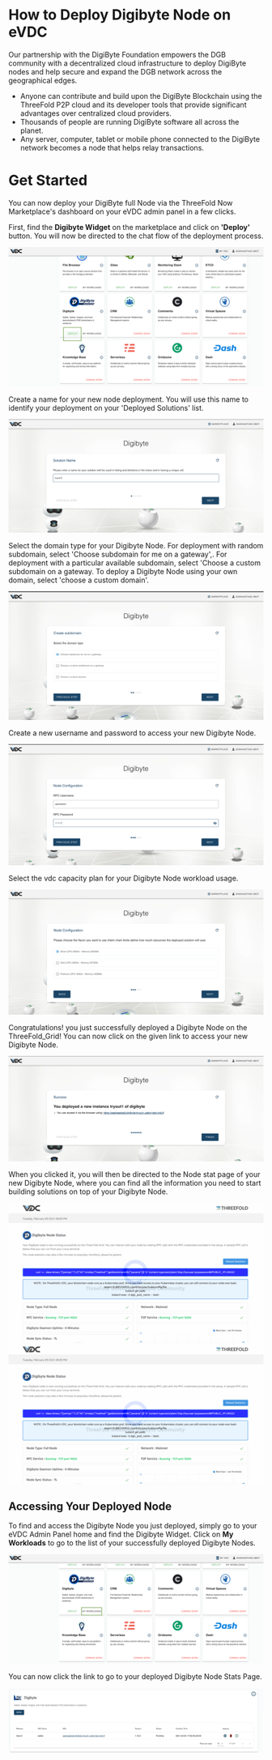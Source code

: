 # How to Deploy Digibyte Node on eVDC

Our partnership with the DigiByte Foundation empowers the DGB community with a decentralized cloud infrastructure to deploy DigiByte nodes and help secure and expand the DGB network across the geographical edges.

- Anyone can contribute and build upon the DigiByte Blockchain using the ThreeFold P2P cloud and its developer tools that provide significant advantages over centralized cloud providers.
- Thousands of people are running DigiByte software all across the planet.
- Any server, computer, tablet or mobile phone connected to the DigiByte network becomes a node that helps relay transactions.

# Get Started

You can now deploy your DigiByte full Node via the ThreeFold Now Marketplace's dashboard on your eVDC admin panel in a few clicks.

First, find the **Digibyte Widget** on the marketplace and click on **'Deploy'** button. You will now be directed to the chat flow of the deployment process.

![](img/digibyte_widget.png)

Create a name for your new node deployment. You will use this name to identify your deployment on your 'Deployed Solutions' list.

![](img/digibyte_create.png)

Select the domain type for your Digibyte Node. For deployment with random subdomain, select 'Choose subdomain for me on a gateway',. For deployment with a particular available subdomain, select 'Choose a custom subdomain on a gateway. To deploy a Digibyte Node using your own domain, select 'choose a custom domain'.

![](img/digibyte_domain.png)

Create a new username and password to access your new Digibyte Node.

![](img/digibyte_username.png)

Select the vdc capacity plan for your Digibyte Node workload usage.

![](img/digibyte_plan.png)

Congratulations! you just successfully deployed a Digibyte Node on the ThreeFold_Grid! You can now click on the given link to access your new Digibyte Node.

![](img/digibyte_success.png)

When you clicked it, you will then be directed to the Node stat page of your new Digibyte Node, where you can find all the information you need to start building solutions on top of your Digibyte Node.

![](img/digibyte_stat1.png)
![](img/digibyte_stat1.png)

## Accessing Your Deployed Node

To find and access the Digibyte Node you just deployed, simply go to your eVDC Admin Panel home and find the Digibyte Widget. Click on **My Workloads** to go to the list of your successfully deployed Digibyte Nodes.

![](img/digibyte_myworkload.png)

You can now click the link to go to your deployed Digibyte Node Stats Page.

![](img/digibyte_access.png)
